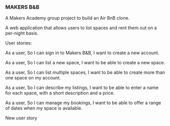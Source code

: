 ### MAKERS B&B

A Makers Academy group project to build an Air BnB clone.

A web application that allows users to list spaces and rent them out on a per-night basis.

User stories:

As a user,
So I can sign in to Makers B&B,
I want to create a new account.

As a user,
So I can list a new space,
I want to be able to create a new space.

As a user,
So I can list multiple spaces,
I want to be able to create more than one space on my account.

As a user,
So I can describe my listings,
I want to be able to enter a name for each space, with a short description and a price.

As a user,
So I can manage my bookings,
I want to be able to offer a range of dates when my space is available.

New user story